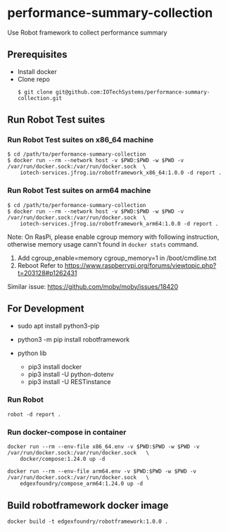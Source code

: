 # performance-summary-collection
Use Robot framework to collect performance summary

## Prerequisites

* Install docker
* Clone repo
    ```
    $ git clone git@github.com:IOTechSystems/performance-summary-collection.git
    ```
    
## Run Robot Test suites

### Run Robot Test suites on x86_64 machine 

```
$ cd /path/to/performance-summary-collection
$ docker run --rm --network host -v $PWD:$PWD -w $PWD -v /var/run/docker.sock:/var/run/docker.sock  \
    iotech-services.jfrog.io/robotframework_x86_64:1.0.0 -d report .

```

### Run Robot Test suites on arm64 machine 
```
$ cd /path/to/performance-summary-collection
$ docker run --rm --network host -v $PWD:$PWD -w $PWD -v /var/run/docker.sock:/var/run/docker.sock  \
    iotech-services.jfrog.io/robotframework_arm64:1.0.0 -d report .
```

Note:
On RasPi, please enable cgroup memory with following instruction, otherwise memory usage cann't found in `docker stats` command.
1. Add cgroup_enable=memory cgroup_memory=1 in /boot/cmdline.txt
2. Reboot
Refer to https://www.raspberrypi.org/forums/viewtopic.php?t=203128#p1262431

Similar issue: https://github.com/moby/moby/issues/18420


## For Development

* sudo apt install python3-pip
* python3 -m pip install robotframework

* python lib
  * pip3 install docker
  * pip3 install -U python-dotenv
  * pip3 install -U RESTinstance


### Run Robot

```
robot -d report .
```

### Run docker-compose in container

```
docker run --rm --env-file x86_64.env -v $PWD:$PWD -w $PWD -v /var/run/docker.sock:/var/run/docker.sock   \
    docker/compose:1.24.0 up -d
    
docker run --rm --env-file arm64.env -v $PWD:$PWD -w $PWD -v /var/run/docker.sock:/var/run/docker.sock   \
    edgexfoundry/compose_arm64:1.24.0 up -d
```


## Build robotframework docker image
```
docker build -t edgexfoundry/robotframework:1.0.0 .
```
